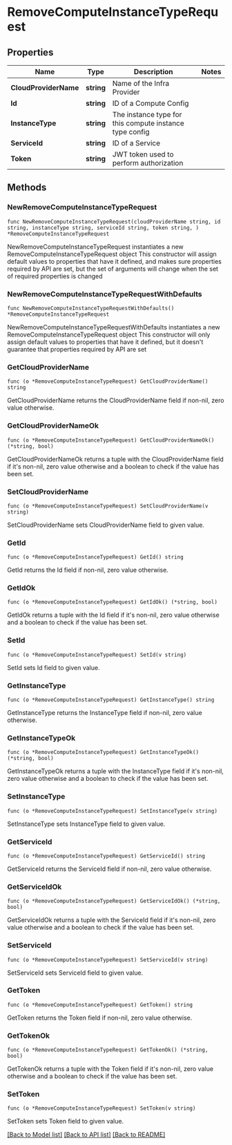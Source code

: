 # RemoveComputeInstanceTypeRequest

## Properties

Name | Type | Description | Notes
------------ | ------------- | ------------- | -------------
**CloudProviderName** | **string** | Name of the Infra Provider | 
**Id** | **string** | ID of a Compute Config | 
**InstanceType** | **string** | The instance type for this compute instance type config | 
**ServiceId** | **string** | ID of a Service | 
**Token** | **string** | JWT token used to perform authorization | 

## Methods

### NewRemoveComputeInstanceTypeRequest

`func NewRemoveComputeInstanceTypeRequest(cloudProviderName string, id string, instanceType string, serviceId string, token string, ) *RemoveComputeInstanceTypeRequest`

NewRemoveComputeInstanceTypeRequest instantiates a new RemoveComputeInstanceTypeRequest object
This constructor will assign default values to properties that have it defined,
and makes sure properties required by API are set, but the set of arguments
will change when the set of required properties is changed

### NewRemoveComputeInstanceTypeRequestWithDefaults

`func NewRemoveComputeInstanceTypeRequestWithDefaults() *RemoveComputeInstanceTypeRequest`

NewRemoveComputeInstanceTypeRequestWithDefaults instantiates a new RemoveComputeInstanceTypeRequest object
This constructor will only assign default values to properties that have it defined,
but it doesn't guarantee that properties required by API are set

### GetCloudProviderName

`func (o *RemoveComputeInstanceTypeRequest) GetCloudProviderName() string`

GetCloudProviderName returns the CloudProviderName field if non-nil, zero value otherwise.

### GetCloudProviderNameOk

`func (o *RemoveComputeInstanceTypeRequest) GetCloudProviderNameOk() (*string, bool)`

GetCloudProviderNameOk returns a tuple with the CloudProviderName field if it's non-nil, zero value otherwise
and a boolean to check if the value has been set.

### SetCloudProviderName

`func (o *RemoveComputeInstanceTypeRequest) SetCloudProviderName(v string)`

SetCloudProviderName sets CloudProviderName field to given value.


### GetId

`func (o *RemoveComputeInstanceTypeRequest) GetId() string`

GetId returns the Id field if non-nil, zero value otherwise.

### GetIdOk

`func (o *RemoveComputeInstanceTypeRequest) GetIdOk() (*string, bool)`

GetIdOk returns a tuple with the Id field if it's non-nil, zero value otherwise
and a boolean to check if the value has been set.

### SetId

`func (o *RemoveComputeInstanceTypeRequest) SetId(v string)`

SetId sets Id field to given value.


### GetInstanceType

`func (o *RemoveComputeInstanceTypeRequest) GetInstanceType() string`

GetInstanceType returns the InstanceType field if non-nil, zero value otherwise.

### GetInstanceTypeOk

`func (o *RemoveComputeInstanceTypeRequest) GetInstanceTypeOk() (*string, bool)`

GetInstanceTypeOk returns a tuple with the InstanceType field if it's non-nil, zero value otherwise
and a boolean to check if the value has been set.

### SetInstanceType

`func (o *RemoveComputeInstanceTypeRequest) SetInstanceType(v string)`

SetInstanceType sets InstanceType field to given value.


### GetServiceId

`func (o *RemoveComputeInstanceTypeRequest) GetServiceId() string`

GetServiceId returns the ServiceId field if non-nil, zero value otherwise.

### GetServiceIdOk

`func (o *RemoveComputeInstanceTypeRequest) GetServiceIdOk() (*string, bool)`

GetServiceIdOk returns a tuple with the ServiceId field if it's non-nil, zero value otherwise
and a boolean to check if the value has been set.

### SetServiceId

`func (o *RemoveComputeInstanceTypeRequest) SetServiceId(v string)`

SetServiceId sets ServiceId field to given value.


### GetToken

`func (o *RemoveComputeInstanceTypeRequest) GetToken() string`

GetToken returns the Token field if non-nil, zero value otherwise.

### GetTokenOk

`func (o *RemoveComputeInstanceTypeRequest) GetTokenOk() (*string, bool)`

GetTokenOk returns a tuple with the Token field if it's non-nil, zero value otherwise
and a boolean to check if the value has been set.

### SetToken

`func (o *RemoveComputeInstanceTypeRequest) SetToken(v string)`

SetToken sets Token field to given value.



[[Back to Model list]](../README.md#documentation-for-models) [[Back to API list]](../README.md#documentation-for-api-endpoints) [[Back to README]](../README.md)


